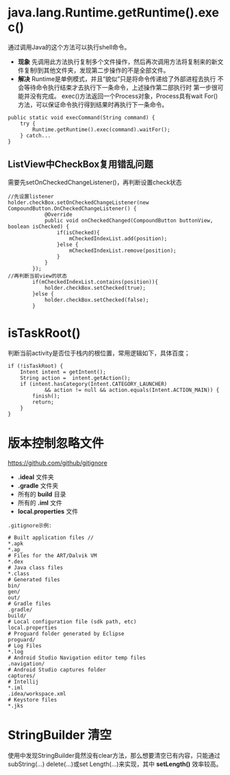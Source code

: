 # java.lang.Runtime.getRuntime().exec()
通过调用Java的这个方法可以执行shell命令。
* **现象**
先调用此方法执行复制多个文件操作，然后再次调用方法将复制来的新文件复制I到其他文件夹，发现第二步操作的不是全部文件。
* **解决**
Runtime是单例模式，并且“貌似”只是将命令传递给了外部进程去执行 不会等待命令执行结束才去执行下一条命令，上述操作第二部执行时 第一步很可能并没有完成。
exec()方法返回一个Process对象，Process具有wait For()方法，可以保证命令执行得到结果时再执行下一条命令。
```
public static void execCommand(String command) {
    try {
        Runtime.getRuntime().exec(command).waitFor();
    } catch...
}
```
## ListView中CheckBox复用错乱问题
需要先setOnCheckedChangeListener()，再判断设置check状态
```
//先设置listener
holder.checkBox.setOnCheckedChangeListener(new CompoundButton.OnCheckedChangeListener() {
            @Override
            public void onCheckedChanged(CompoundButton buttonView, boolean isChecked) {
                if(isChecked){
                    mCheckedIndexList.add(position);
                }else {
                    mCheckedIndexList.remove(position);
                }
            }
        });
//再判断当前view的状态
        if(mCheckedIndexList.contains(position)){
            holder.checkBox.setChecked(true);
        }else {
            holder.checkBox.setChecked(false);
        }
```
# isTaskRoot()
判断当前activity是否位于栈内的根位置，常用逻辑如下，具体百度；
```
if (!isTaskRoot) {
    Intent intent = getIntent();
    String action =  intent.getAction();
    if (intent.hasCategory(Intent.CATEGORY_LAUNCHER)
            && action != null && action.equals(Intent.ACTION_MAIN)) {
        finish();
        return;
    }
}
```

# 版本控制忽略文件
https://github.com/github/gitignore
- **.ideal** 文件夹
- **.gradle** 文件夹
- 所有的 **build** 目录
- 所有的 **.iml** 文件
- **local.properties** 文件
```
.gitignore示例:

# Built application files //
*.apk
*.ap_
# Files for the ART/Dalvik VM
*.dex
# Java class files
*.class
# Generated files
bin/
gen/
out/
# Gradle files
.gradle/
build/
# Local configuration file (sdk path, etc)
local.properties
# Proguard folder generated by Eclipse
proguard/
# Log Files
*.log
# Android Studio Navigation editor temp files
.navigation/
# Android Studio captures folder
captures/
# Intellij
*.iml
.idea/workspace.xml
# Keystore files
*.jks
```

# StringBuilder 清空
使用中发现StringBuilder竟然没有clear方法，那么想要清空已有内容，只能通过subString(...)  delete(...)或set Length(...)来实现，其中 **setLength()** 效率较高。
